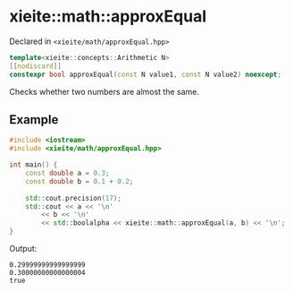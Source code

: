 # xieite::math::approxEqual
Declared in `<xieite/math/approxEqual.hpp>`
```cpp
template<xieite::concepts::Arithmetic N>
[[nodiscard]]
constexpr bool approxEqual(const N value1, const N value2) noexcept;
```
Checks whether two numbers are almost the same.
## Example
```cpp
#include <iostream>
#include <xieite/math/approxEqual.hpp>

int main() {
	const double a = 0.3;
	const double b = 0.1 + 0.2;
	
	std::cout.precision(17);
	std::cout << a << '\n'
		<< b << '\n'
		<< std::boolalpha << xieite::math::approxEqual(a, b) << '\n';
}
```
Output:
```
0.29999999999999999
0.30000000000000004
true
```
